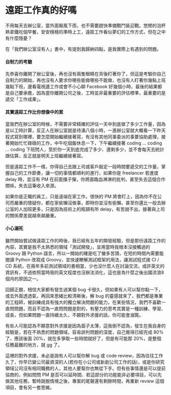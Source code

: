 # 遠距工作真的好嗎

不用每天去辦公室，當外面颳風下雨，也不需要趕快準備戰鬥裝迎戰。悠閒的泡杯熱拿鐵吃個早餐，安安穩穩的準時上工，遠距工作看似夢幻的工作方式，但在之中有什麼隱憂？

在「我們辦公室沒有人」書中，有提到我歸納四點，是我實際上有遇到的問題。

#### 自制力的考驗

先恭喜你離開了辦公室後，再也沒有兩隻眼睛在背後盯著你了，但這是考驗你自己自制力的開始，再也沒有人要求你哪些能做哪些不能做，也沒有人盯著你幾點上班幾點下班，邊看電視邊工作或會不小心聊 Facebook 好幾個小時，最後的結果都是自己要承擔，因為當你離開公司之後，工時並非最重要的評估標準，最重要的是遞交「工作成果」。

#### 其實遠距工作比你想像中的累

當我們在辦公室的時候，不需要非常精確的評估一天中到底做了多少工作量，因為是以工時計算，反正人在辦公室就是待滿八個小時，一進辦公室就大概看一下昨天程式寫到哪裡，要怎麼開始繼續接著寫，有沒有其他同事委派的事要協助處理，接著開始忙忙碌碌的工作，中午吃個飯休息一下，下午繼續接著 coding … coding … coding 下班閃人，至於你一天到底完成了多少、還剩多少，並不會每天去統計跟估算，反正就是明天上班繼續接著寫。

但是遠距工作不一樣，你得自己去跟上司或客戶敲定一段時間要遞交的工作量，掌握自己的工作節奏，讓一切的事情都順利的進行，如果你是 freelancer 若進度 delay 時，並沒有 PM 在前面擋子彈，你將面臨血淋淋的批判，甚至失去這個合作關係，失去這筆收入來源。

如果你是正職的員工，只是遠端在家工作，很快的 PM 將會盯上，因為你不在公司而嚴重的懷疑你，都在家偷懶沒做事，即時你並沒有偷懶，甚至你還比一般去辦公室的人加班更多，只是因為技術上的瓶頸有所 delay，有苦說不出，接著與上司的關係摩差就越來越嚴重。

#### 小心溺死

雖然開始嘗試做遠距工作的時後，我已經有五年的開發經驗，但是那份遠距工作的內容，其實是我不太熟悉的領域「測試開發」，並用當時我根本沒接觸過的 Groovy  跟 Python 語言，所以一開始的確是吃了蠻多苦頭，在短的時間內需要能閱讀 Python 改寫成 Groovy，並快速瞭解測試框架的用法，讓測試程式接 CI / CD 系統，在兩年多前測試領域的書相當，少也沒什麼人在討論交流，或許英文的資訊有，不過依照當時我的英文程度也沒辦法消化，這也是為什麼之後出國流浪8個月的原因之一。

回歸正題，相信大家都有發生過某個 bug 卡很久，但如果有人可以幫你點一下，或去外面透透氣，再回來思緒比較清晰後，解 bug 的靈感就來了，我們都是專業的工程師，被訓練成具有強大的獨立解決問題的能力，在某些情況，我們不喜歡一直問問題，而且不認為一直問問題是對的，有壓力的思考其實是一種訓練、學習、成長，但如果問題一直持續太久，不願對外求援的話，你可能會溺斃。

有些人可能認為不願意對外求援是因為面子太薄，這我倒不認為，發生在我自身的經驗是，若在不熟悉的問題領域，容易誤判問題的深度，自己覺得已經完成 80% 了，應該後面 20%，就在多爭取一些時間就好了，但是有可能那 20%，是整個任務最難的地方，就 gg 了。

這裡的對外求援，未必是說有人可以幫你解 bug 或 code review，因為往往工作久了，你早已變公司最資深的人(若你在小公司或新創公司工作的話)，或是你研究領域公司沒有相同職務的人，其他人要幫你也無從下手。但有些事情還是可以提前協商的，例如問問 PM 是否可以延時間、若這部分的功能能非必要項目，可以先做其他任務，暫時跳脫情境之後，專案的尾聲還有剩餘時間，再重新 review 這個項目，會有另一套思維。
